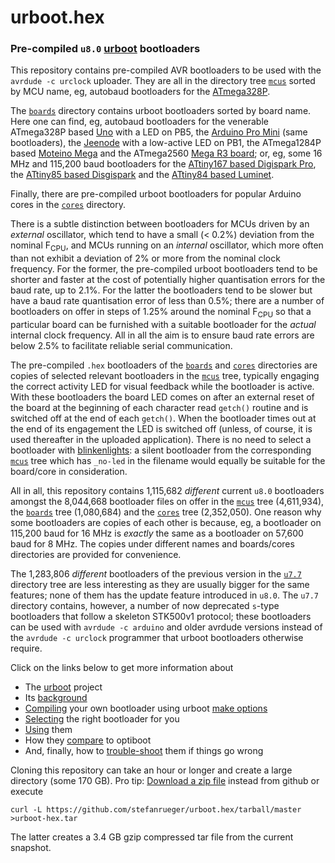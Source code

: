 # urboot.hex
### Pre-compiled `u8.0` [urboot](https://github.com/stefanrueger/urboot/) bootloaders

This repository contains pre-compiled AVR bootloaders to be used with the `avrdude -c urclock`
uploader. They are all in the directory tree
[`mcus`](https://github.com/stefanrueger/urboot.hex/tree/main/mcus/) sorted by MCU name, eg,
autobaud bootloaders for the
[ATmega328P](https://github.com/stefanrueger/urboot.hex/blob/main/mcus/atmega328p/watchdog_1_s/autobaud/uart0_rxd0_txd1/no-led/README.md).

The [`boards`](https://github.com/stefanrueger/urboot.hex/tree/main/boards/) directory contains
urboot bootloaders sorted by board name. Here one can find, eg, autobaud bootloaders for the
venerable ATmega328P based
[Uno](https://github.com/stefanrueger/urboot.hex/blob/main/boards/uno/atmega328p/watchdog_1_s/autobaud//uart0_rxd0_txd1/led+b5/README.md)
with a LED on PB5, the [Arduino Pro
Mini](https://github.com/stefanrueger/urboot.hex/tree/main/boards/promini/atmega328p/watchdog_1_s/autobaud/uart0_rxd0_txd1/led+b5/README.md)
(same bootloaders), the
[Jeenode](https://github.com/stefanrueger/urboot.hex/tree/main/boards/jeenode/atmega328p/watchdog_1_s/autobaud/uart0_rxd0_txd1/led-b1/README.md)
with a low-active LED on PB1, the ATmega1284P based [Moteino
Mega](https://github.com/stefanrueger/urboot.hex/tree/main/boards/moteinomega/atmega1284p/watchdog_1_s/autobaud/uart0_rxd0_txd1/led+d7/README.md)
and the ATmega2560 [Mega R3
board](https://github.com/stefanrueger/urboot.hex/tree/main/boards/mega-r3/atmega2560/watchdog_1_s/autobaud/uart0_rxe0_txe1/led+b7/README.md);
or, eg, some 16 MHz and 115,200 baud bootloaders for the [ATtiny167 based Digispark
Pro](https://github.com/stefanrueger/urboot.hex/tree/main/boards/digispark-pro/attiny167/watchdog_1_s/external_oscillator_x/16m000000_hz/+115k2_baud/uart0_rxa0_txa1/led+b1/README.md),
the [ATtiny85 based
Disgispark](https://github.com/stefanrueger/urboot.hex/tree/main/boards/digispark/attiny85/watchdog_1_s/external_oscillator_x/16m000000_hz/+115k2_baud/swio_rxb4_txb3/led+b1/README.md)
and the [ATtiny84 based
Luminet](https://github.com/stefanrueger/urboot.hex/tree/main/boards/luminet/attiny84/watchdog_1_s/external_oscillator_x/16m000000_hz/+115k2_baud/swio_rxa3_txa2/led+a4/README.md).

Finally, there are pre-compiled urboot bootloaders for popular Arduino cores in the
[`cores`](https://github.com/stefanrueger/urboot.hex/tree/main/cores) directory. 

There is a subtle distinction between bootloaders for MCUs driven by an *external* oscillator,
which tend to have a small (< 0.2%) deviation from the nominal F<sub>CPU</sub>, and MCUs running on
an *internal* oscillator, which more often than not exhibit a deviation of 2% or more from the
nominal clock frequency. For the former, the pre-compiled urboot bootloaders tend to be shorter and
faster at the cost of potentially higher quantisation errors for the baud rate, up to 2.1%. For the
latter the bootloaders tend to be slower but have a baud rate quantisation error of less than 0.5%;
there are a number of bootloaders on offer in steps of 1.25% around the nominal F<sub>CPU</sub> so
that a particular board can be furnished with a suitable bootloader for the *actual* internal clock
frequency. All in all the aim is to ensure baud rate errors are below 2.5% to facilitate reliable
serial communication.

The pre-compiled `.hex` bootloaders of the
[`boards`](https://github.com/stefanrueger/urboot.hex/tree/main/boards/) and
[`cores`](https://github.com/stefanrueger/urboot.hex/tree/main/cores/) directories are copies of
selected relevant bootloaders in the
[`mcus`](https://github.com/stefanrueger/urboot.hex/tree/main/mcus/) tree, typically engaging the
correct activity LED for visual feedback while the bootloader is active. With these bootloaders the
board LED comes on after an external reset of the board at the beginning of each character read
`getch()` routine and is switched off at the end of each `getch()`. When the bootloader times out
at the end of its engagement the LED is switched off (unless, of course, it is used thereafter in
the uploaded application). There is no need to select a bootloader with
[blinkenlights](https://en.wikipedia.org/wiki/Blinkenlights): a silent bootloader from the
corresponding [`mcus`](https://github.com/stefanrueger/urboot.hex/tree/main/mcus/) tree which has
`_no-led` in the filename would equally be suitable for the board/core in consideration.

All in all, this repository contains 1,115,682 *different* current `u8.0` bootloaders amongst the
8,044,668 bootloader files on offer in the
[`mcus`](https://github.com/stefanrueger/urboot.hex/tree/main/mcus/) tree (4,611,934), the
[`boards`](https://github.com/stefanrueger/urboot.hex/tree/main/boards/) tree (1,080,684) and the
[`cores`](https://github.com/stefanrueger/urboot.hex/tree/main/cores/) tree (2,352,050). One reason
why some bootloaders are copies of each other is because, eg, a bootloader on 115,200 baud for 16
MHz is *exactly* the same as a bootloader on 57,600 baud for 8 MHz. The copies under different
names and boards/cores directories are provided for convenience.

The 1,283,806 *different* bootloaders of the previous version in the
[`u7.7`](https://github.com/stefanrueger/urboot.hex/tree/main/u7.7/) directory tree are less
interesting as they are usually bigger for the same features; none of them has the update feature
introduced in `u8.0`. The `u7.7` directory contains, however, a number of now deprecated `s`-type
bootloaders that follow a skeleton STK500v1 protocol; these bootloaders can be used with `avrdude
-c arduino` and older avrdude versions instead of the `avrdude -c urclock` programmer that urboot
bootloaders otherwise require.

Click on the links below to get more information about
 - The [urboot](https://github.com/stefanrueger/urboot/) project
 - Its [background](https://github.com/stefanrueger/urboot/blob/main/docs/background.md)
 - [Compiling](https://github.com/stefanrueger/urboot/blob/main/README.md#compiling) your own bootloader using urboot [make options](https://github.com/stefanrueger/urboot/blob/main/docs/makeoptions.md)
 - [Selecting](https://github.com/stefanrueger/urboot/blob/main/docs/howtoselect.md) the right bootloader for you
 - [Using](https://github.com/stefanrueger/urboot/blob/main/README.md#usage) them
 - How they [compare](https://github.com/stefanrueger/urboot/blob/main/README.md#comparison) to optiboot
 - And, finally, how to [trouble-shoot](https://github.com/stefanrueger/urboot/blob/main/README.md#trouble-shooting) them if things go wrong

Cloning this repository can take an hour or longer and create a large directory (some 170 GB). Pro tip: [Download a zip file](https://github.com/stefanrueger/urboot.hex/archive/refs/heads/main.zip) instead from github or execute
```
curl -L https://github.com/stefanrueger/urboot.hex/tarball/master >urboot-hex.tar
```
The latter creates a 3.4 GB gzip compressed tar file from the current snapshot.
